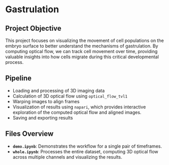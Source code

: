 # Gastrulation
## Project Objective
This project focuses on visualizing the movement of cell populations on the embryo surface to better understand the mechanisms of gastrulation. By computing optical flow, we can track cell movement over time, providing valuable insights into how cells migrate during this critical developmental process. 

## Pipeline
- Loading and processing of 3D imaging data
- Calculation of 3D optical flow using `optical_flow_tvl1`
- Warping images to align frames
- Visualization of results using `napari`, which provides interactive exploration of the computed optical flow and aligned images.
- Saving and exporting results


## Files Overview
- **`demo.ipynb`**: Demonstrates the workflow for a single pair of timeframes.
- **`whole.ipynb`**: Processes the entire dataset, computing 3D optical flow across multiple channels and visualizing the results.

